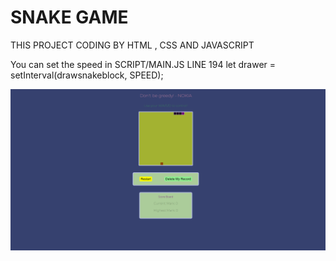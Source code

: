 # SNAKE GAME

THIS PROJECT CODING BY HTML , CSS AND JAVASCRIPT

You can set the speed in SCRIPT/MAIN.JS LINE 194 let drawer = setInterval(drawsnakeblock, SPEED);

![](https://raw.githubusercontent.com/020darling/CDN/main/img/Screenshot%202023-09-09%20014208.png)
